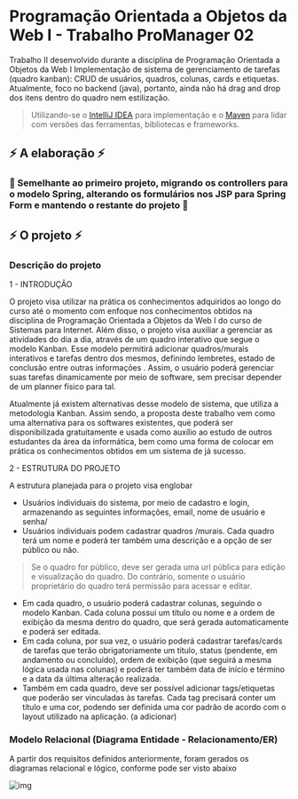 # Programação Orientada a Objetos da Web I - Trabalho ProManager 02
Trabalho II desenvolvido durante a disciplina de Programação Orientada a Objetos da Web I
Implementação de sistema de gerenciamento de tarefas (quadro kanban): CRUD de usuários, quadros, colunas, cards e etiquetas. Atualmente, 
foco no backend (java), portanto, ainda não há drag and drop dos itens dentro do quadro nem estilização. 

> Utilizando-se o [IntelliJ IDEA](https://www.jetbrains.com/pt-br/idea/) para implementação e o [Maven](https://mvnrepository.com/) 
> para lidar com versões das ferramentas, bibliotecas e frameworks.

## :zap: A elaboração :zap: 
### 🔸 Semelhante ao primeiro projeto, migrando os controllers para o modelo Spring, alterando os formulários nos JSP para Spring Form e mantendo o restante do projeto 🔸

## :zap: O projeto :zap:
### Descrição do projeto
1 - INTRODUÇÃO

O projeto visa utilizar na prática os conhecimentos adquiridos ao longo do curso até o
momento com enfoque nos conhecimentos obtidos na disciplina de Programação Orientada
a Objetos da Web I do curso de Sistemas para Internet. Além disso, o projeto visa auxiliar a
gerenciar as atividades do dia a dia, através de um quadro interativo que segue o modelo
Kanban. Esse modelo permitirá adicionar quadros/murais interativos e tarefas dentro dos
mesmos, definindo lembretes, estado de conclusão entre outras informações . Assim, o
usuário poderá gerenciar suas tarefas dinamicamente por meio de software, sem precisar
depender de um planner físico para tal.

Atualmente já existem alternativas desse modelo de sistema, que utiliza a metodologia
Kanban. Assim sendo, a proposta deste trabalho vem como uma alternativa para os
softwares existentes, que poderá ser disponibilizada gratuitamente e usada como auxílio ao
estudo de outros estudantes da área da informática, bem como uma forma de colocar em
prática os conhecimentos obtidos em um sistema de já sucesso.

2 - ESTRUTURA DO PROJETO

A estrutura planejada para o projeto visa englobar
- Usuários individuais do sistema, por meio de cadastro e login, armazenando
as seguintes informações, email, nome de usuário e senha/
- Usuários individuais podem cadastrar quadros /murais. Cada quadro terá um
nome e poderá ter também uma descrição e a opção de ser público ou não.

>Se o quadro for público, deve ser gerada uma url pública para edição e
visualização do quadro. Do contrário, somente o usuário proprietário do
quadro terá permissão para acessar e editar.

- Em cada quadro, o usuário poderá cadastrar colunas, seguindo o modelo
Kanban. Cada coluna possui um título ou nome e a ordem de exibição da
mesma dentro do quadro, que será gerada automaticamente e poderá ser
editada.
- Em cada coluna, por sua vez, o usuário poderá cadastrar tarefas/cards de
tarefas que terão obrigatoriamente um título, status (pendente, em
andamento ou concluído), ordem de exibição (que seguirá a mesma lógica
usada nas colunas) e poderá ter também data de início e término e a data da
última alteração realizada.
- Também em cada quadro, deve ser possível adicionar tags/etiquetas que
poderão ser vinculadas às tarefas. Cada tag precisará conter um título e uma
cor, podendo ser definida uma cor padrão de acordo com o layout utilizado na
aplicação. (a adicionar)

### Modelo Relacional (Diagrama Entidade - Relacionamento/ER)
A partir dos requisitos definidos anteriormente, foram gerados os diagramas relacional e lógico, conforme pode ser visto abaixo

![img](./poow1.jpg)
